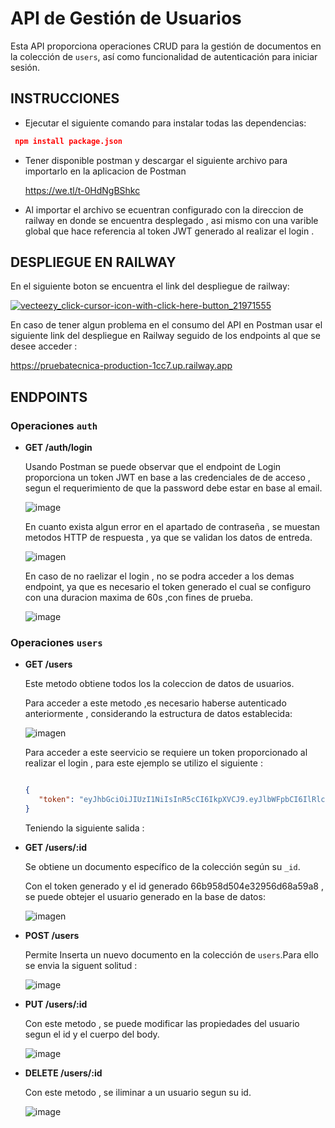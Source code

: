 # API de Gestión de Usuarios

Esta API proporciona operaciones CRUD para la gestión de documentos en la colección de `users`, así como funcionalidad de autenticación para iniciar sesión.


## INSTRUCCIONES

- Ejecutar el siguiente comando para instalar todas las dependencias:

 ```json
  npm install package.json
 ```

 - Tener disponible postman y  descargar el siguiente archivo para importarlo en la aplicacion de Postman

      https://we.tl/t-0HdNgBShkc

 - Al importar el archivo se ecuentran configurado con  la direccion de railway en donde se encuentra desplegado , asi mismo con una varible global que hace referencia al token JWT generado al realizar el login . 

## DESPLIEGUE EN RAILWAY

En el siguiente boton se encuentra el link del despliegue de railway:

[![vecteezy_click-cursor-icon-with-click-here-button_21971555](https://github.com/user-attachments/assets/d23d2c7e-df46-4202-870d-06250a758ab5)](https://pruebatecnica-production-1cc7.up.railway.app)

En caso de tener algun problema  en el consumo del API en  Postman usar el siguiente link del despliegue en Railway seguido de los endpoints al que se desee acceder : 


https://pruebatecnica-production-1cc7.up.railway.app


## ENDPOINTS


### Operaciones `auth`

- **GET  /auth/login**

  Usando Postman  se puede observar que el endpoint de Login proporciona un token JWT  en base a las credenciales de de acceso , segun el requerimiento de que la password debe estar en base al email. 
  
  
  ![image](https://github.com/user-attachments/assets/7f707a7e-b72e-4032-b356-4e2e8c313dc9)

   

  En cuanto exista algun error en el apartado de contraseña , se muestan metodos HTTP de respuesta , ya que se validan los datos de entreda.

   ![imagen](https://github.com/user-attachments/assets/736b773d-23b9-41f5-94ff-2f43d5db8055)


  En caso de no raelizar el login  , no se podra acceder a los demas endpoint, ya que es necesario el token generado  el cual se configuro con una duracion maxima de 60s ,con fines de prueba.

  ![image](https://github.com/user-attachments/assets/5f7549fd-7bfe-49ca-ae31-c1f03b7d4ffc)


### Operaciones `users`

- **GET /users**

  Este metodo obtiene todos los la coleccion de datos  de usuarios.

  Para acceder a este metodo ,es necesario haberse autenticado anteriormente , considerando la estructura de datos establecida:
  
  ![imagen](https://github.com/user-attachments/assets/3e5a6751-aaa4-445a-89f3-78a8a773f1f5)

  Para acceder a este seervicio se requiere un token proporcionado al realizar el login , para este ejemplo se utilizo  el siguiente  :
  ```json
  
  {
     "token": "eyJhbGciOiJIUzI1NiIsInR5cCI6IkpXVCJ9.eyJlbWFpbCI6IlRlc3RAZXhhbXBsZS5jb20iLCJpYXQiOjE3MjM0MTQ1OTYsImV4cCI6MTcyMzQxNDY1Nn0.y6RUmrZW4xNotwfEbsKuuYpOusQSJSvnfCXyD7QBAx0"
  }
  
  ```

  Teniendo la siguiente salida :




- **GET /users/:id**

  Se obtiene un documento específico de la colección según su `_id`.

  Con el token generado  y  el id generado 66b958d504e32956d68a59a8 , se puede obtejer el usuario generado en la base de datos:
 
    ![imagen](https://github.com/user-attachments/assets/0baa1e16-5e55-4328-83b1-5cfffd46a8c6)

 

- **POST /users**
  
  Permite Inserta un nuevo documento en la colección de `users`.Para ello se envia la siguent solitud :
  
  ![image](https://github.com/user-attachments/assets/9031ad76-071c-4d5c-b400-ff0bfa75659a)


- **PUT /users/:id**
  
  Con este metodo  , se puede modificar las propiedades del usuario segun el id y el cuerpo del body.

  ![image](https://github.com/user-attachments/assets/752df8e2-63bf-40e2-a7fa-613cd5a64b8b)


- **DELETE /users/:id**
  
  Con este metodo , se iliminar a un usuario segun su id.

  ![image](https://github.com/user-attachments/assets/52d772e8-d7f7-4cb3-944c-c0250e3a77c6)
